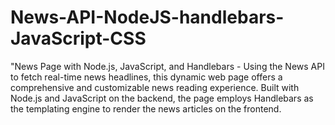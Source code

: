# News-API-NodeJS-handlebars-JavaScript-CSS
"News Page with Node.js, JavaScript, and Handlebars - Using the News API to fetch real-time news headlines, this dynamic web page offers a comprehensive and customizable news reading experience. Built with Node.js and JavaScript on the backend, the page employs Handlebars as the templating engine to render the news articles on the frontend. 
